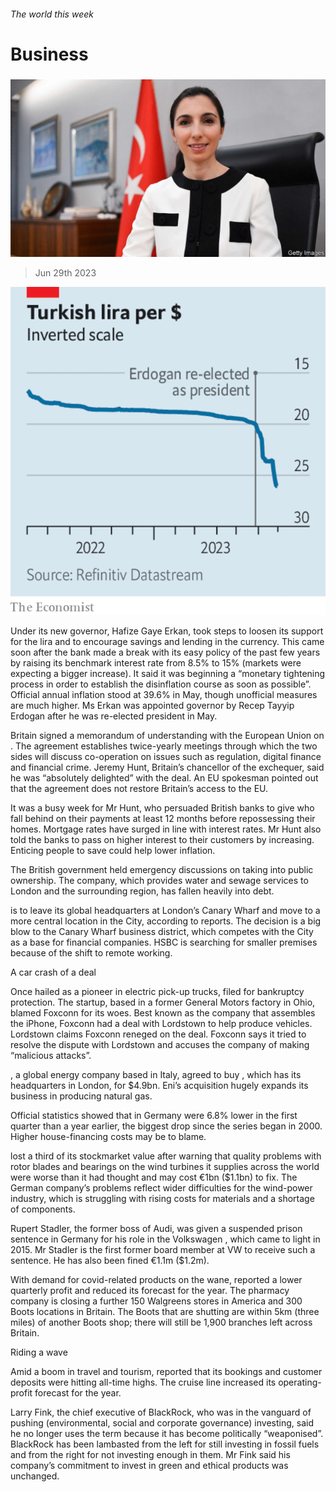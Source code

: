 ###### The world this week

# Business 

#####  

![image](images/20230701_WWP502.jpg) 

> Jun 29th 2023 

![image](images/20230701_WWC674.png) 


Under its new governor, Hafize Gaye Erkan,  took steps to loosen its support for the lira and to encourage savings and lending in the currency. This came soon after the bank made a break with its easy policy of the past few years by raising its benchmark interest rate from 8.5% to 15% (markets were expecting a bigger increase). It said it was beginning a “monetary tightening process in order to establish the disinflation course as soon as possible”. Official annual inflation stood at 39.6% in May, though unofficial measures are much higher. Ms Erkan was appointed governor by Recep Tayyip Erdogan after he was re-elected president in May. 

Britain signed a memorandum of understanding with the European Union on . The agreement establishes twice-yearly meetings through which the two sides will discuss co-operation on issues such as regulation, digital finance and financial crime. Jeremy Hunt, Britain’s chancellor of the exchequer, said he was “absolutely delighted” with the deal. An EU spokesman pointed out that the agreement does not restore Britain’s access to the EU.

It was a busy week for Mr Hunt, who persuaded British banks to give  who fall behind on their payments at least 12 months before repossessing their homes. Mortgage rates have surged in line with interest rates. Mr Hunt also told the banks to pass on higher interest to their customers by increasing. Enticing people to save could help lower inflation. 

The British government held emergency discussions on taking  into public ownership. The company, which provides water and sewage services to London and the surrounding region, has fallen heavily into debt.

 is to leave its global headquarters at London’s Canary Wharf and move to a more central location in the City, according to reports. The decision is a big blow to the Canary Wharf business district, which competes with the City as a base for financial companies. HSBC is searching for smaller premises because of the shift to remote working.

A car crash of a deal

Once hailed as a pioneer in electric pick-up trucks,  filed for bankruptcy protection. The startup, based in a former General Motors factory in Ohio, blamed Foxconn for its woes. Best known as the company that assembles the iPhone, Foxconn had a deal with Lordstown to help produce vehicles. Lordstown claims Foxconn reneged on the deal. Foxconn says it tried to resolve the dispute with Lordstown and accuses the company of making “malicious attacks”. 

, a global energy company based in Italy, agreed to buy , which has its headquarters in London, for $4.9bn. Eni’s acquisition hugely expands its business in producing natural gas. 

Official statistics showed that  in Germany were 6.8% lower in the first quarter than a year earlier, the biggest drop since the series began in 2000. Higher house-financing costs may be to blame. 

 lost a third of its stockmarket value after warning that quality problems with rotor blades and bearings on the wind turbines it supplies across the world were worse than it had thought and may cost €1bn ($1.1bn) to fix. The German company’s problems reflect wider difficulties for the wind-power industry, which is struggling with rising costs for materials and a shortage of components. 

Rupert Stadler, the former boss of Audi, was given a suspended prison sentence in Germany for his role in the Volkswagen , which came to light in 2015. Mr Stadler is the first former board member at VW to receive such a sentence. He has also been fined €1.1m ($1.2m).

With demand for covid-related products on the wane,  reported a lower quarterly profit and reduced its forecast for the year. The pharmacy company is closing a further 150 Walgreens stores in America and 300 Boots locations in Britain. The Boots that are shutting are within 5km (three miles) of another Boots shop; there will still be 1,900 branches left across Britain. 

Riding a wave

Amid a boom in travel and tourism,  reported that its bookings and customer deposits were hitting all-time highs. The cruise line increased its operating-profit forecast for the year. 

Larry Fink, the chief executive of BlackRock, who was in the vanguard of pushing  (environmental, social and corporate governance) investing, said he no longer uses the term because it has become politically “weaponised”. BlackRock has been lambasted from the left for still investing in fossil fuels and from the right for not investing enough in them. Mr Fink said his company’s commitment to invest in green and ethical products was unchanged. 

